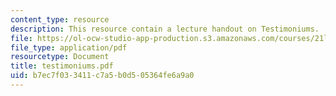 ```yaml
---
content_type: resource
description: This resource contain a lecture handout on Testimoniums.
file: https://ol-ocw-studio-app-production.s3.amazonaws.com/courses/21l-458-the-bible-spring-2007/b7ec7f033411c7a5b0d505364fe6a9a0_testimoniums.pdf
file_type: application/pdf
resourcetype: Document
title: testimoniums.pdf
uid: b7ec7f03-3411-c7a5-b0d5-05364fe6a9a0
---
```

